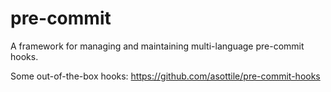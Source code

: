 pre-commit
==========

A framework for managing and maintaining multi-language pre-commit hooks.

Some out-of-the-box hooks: https://github.com/asottile/pre-commit-hooks
